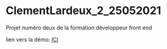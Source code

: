 # ClementLardeux_2_25052021

Projet numéro deux de la formation développeur front end

lien vers la démo: <a href=https://lowriider.github.io/ClementLardeux_2_25052021/>ICI</a>
